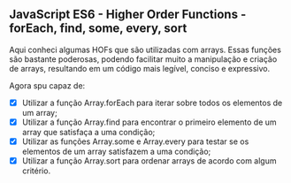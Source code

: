 ## JavaScript ES6 - Higher Order Functions - forEach, find, some, every, sort

Aqui conheci algumas HOFs que são utilizadas com arrays. Essas funções são bastante poderosas, podendo facilitar muito a manipulação e criação de arrays, resultando em um código mais legível, conciso e expressivo.

Agora spu capaz de:
- [x] Utilizar a função Array.forEach para iterar sobre todos os elementos de um array;
- [x] Utilizar a função Array.find para encontrar o primeiro elemento de um array que satisfaça a uma condição;
- [x] Utilizar as funções Array.some e Array.every para testar se os elementos de um array satisfazem a uma condição;
- [x] Utilizar a função Array.sort para ordenar arrays de acordo com algum critério.
